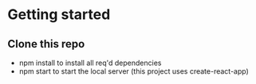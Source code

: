 Getting started
=================

Clone this repo
----------------

* npm install to install all req'd dependencies
* npm start to start the local server (this project uses create-react-app)



